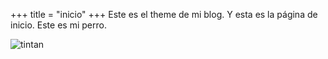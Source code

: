 +++
title = "inicio"
+++
Este es el theme de mi blog. Y esta es la página de inicio.
Este es mi perro.

![tintan](images/tintan.jpg)
